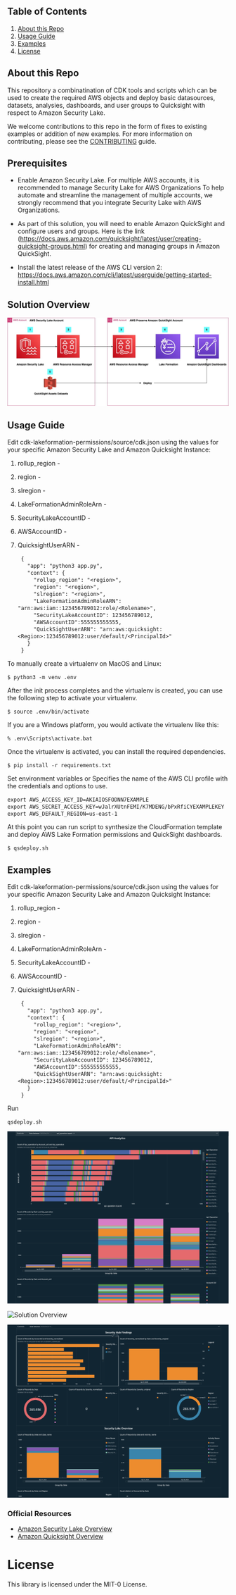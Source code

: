 ## Table of Contents
1. [About this Repo](#About)
2. [Usage Guide](#Usage)
3. [Examples](#Examples)
4. [License](#License)

## About this Repo <a name="About"></a>

This repository a combinatination of CDK tools and scripts which can be used to create the required AWS objects and deploy basic datasources, datasets, analysies, dashboards, and user groups to Quicksight with respect to Amazon Security Lake.

We welcome contributions to this repo in the form of fixes to existing examples or addition of new examples. For more information on contributing, please see the [CONTRIBUTING](https://github.com/aws-samples/amazon-security-lake/blob/main/CONTRIBUTING.md) guide.

## Prerequisites <a name="Prerequisites"></a>
* Enable Amazon Security Lake. For multiple AWS accounts, it is recommended to manage Security Lake for AWS Organizations To help automate and streamline the management of multiple accounts, we strongly recommend that you integrate Security Lake with AWS Organizations.

* As part of this solution, you will need to enable Amazon QuickSight and configure users and groups. Here is the link (https://docs.aws.amazon.com/quicksight/latest/user/creating-quicksight-groups.html) for creating and managing groups in Amazon QuickSight. 

* Install the latest release of the AWS CLI version 2: https://docs.aws.amazon.com/cli/latest/userguide/getting-started-install.html

## Solution Overview <a name="Solution Overview"></a>

![Solution Overview](/images/security_lake_quicksight_deployment_architecture.jpg)

## Usage Guide <a name="Usage"></a>

Edit cdk-lakeformation-permissions/source/cdk.json using the values for your specific Amazon Security Lake and Amazon Quicksight Instance:

1. rollup_region - 
2. region - 
3. slregion - 
4. LakeFormationAdminRoleArn - 
5. SecurityLakeAccountID - 
6. AWSAccountID - 
7. QuicksightUserARN - 


		{
		  "app": "python3 app.py",
		  "context": {
		    "rollup_region": "<region>",
		    "region": "<region>",
		    "slregion": "<region>",
		    "LakeFormationAdminRoleARN": "arn:aws:iam::123456789012:role/<Rolename>",
		    "SecurityLakeAccountID": 123456789012,
		    "AWSAccountID":555555555555,
		    "QuickSightUserARN": "arn:aws:quicksight:<Region>:123456789012:user/default/<PrincipalId>"   
		  }
		}


To manually create a virtualenv on MacOS and Linux:

```
$ python3 -m venv .env
```

After the init process completes and the virtualenv is created, you can use the following
step to activate your virtualenv.

```
$ source .env/bin/activate
```

If you are a Windows platform, you would activate the virtualenv like this:

```
% .env\Scripts\activate.bat
```

Once the virtualenv is activated, you can install the required dependencies.

```
$ pip install -r requirements.txt
```

Set environment variables or Specifies the name of the AWS CLI profile with the credentials and options to use.

```
export AWS_ACCESS_KEY_ID=AKIAIOSFODNN7EXAMPLE
export AWS_SECRET_ACCESS_KEY=wJalrXUtnFEMI/K7MDENG/bPxRfiCYEXAMPLEKEY
export AWS_DEFAULT_REGION=us-east-1
```

At this point you can run script to synthesize the CloudFormation template and deploy AWS Lake Formation permissions and QuickSight dashboards.

```
$ qsdeploy.sh
```

## Examples <a name="Examples"></a>

Edit cdk-lakeformation-permissions/source/cdk.json using the values for your specific Amazon Security Lake and Amazon Quicksight Instance:

1. rollup_region - 
2. region - 
3. slregion - 
4. LakeFormationAdminRoleArn - 
5. SecurityLakeAccountID - 
6. AWSAccountID - 
7. QuicksightUserARN - 
	
	
		{
		  "app": "python3 app.py",
		  "context": {
		    "rollup_region": "<region>",
		    "region": "<region>",
		    "slregion": "<region>",
		    "LakeFormationAdminRoleARN": "arn:aws:iam::123456789012:role/<Rolename>",
		    "SecurityLakeAccountID": 123456789012,
		    "AWSAccountID":555555555555,
		    "QuickSightUserARN": "arn:aws:quicksight:<Region>:123456789012:user/default/<PrincipalId>"   
		  }
		}
  
Run 

	qsdeploy.sh
	
	
![Solution Overview](/images/analyst.png)

![Solution Overview](/imagescustodian.png)

![Solution Overview](/images/executive.png)

### Official Resources
- [Amazon Security Lake Overview](https://aws.amazon.com/security-lake/)
- [Amazon Quicksight Overview](https://aws.amazon.com/quicksight/)

# License <a name="License"></a>

This library is licensed under the MIT-0 License.
